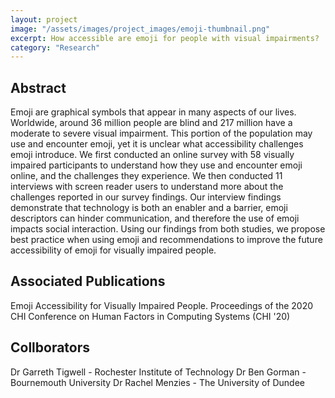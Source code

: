 ```yaml
---
layout: project
image: "/assets/images/project_images/emoji-thumbnail.png"
excerpt: How accessible are emoji for people with visual impairments?
category: "Research"
---
```

## Abstract
Emoji are graphical symbols that appear in many aspects of our lives. Worldwide, around 36 million people are blind and 217 million have a moderate to severe visual impairment. This portion of the population may use and encounter emoji, yet it is unclear what accessibility challenges emoji introduce. We first conducted an online survey with 58 visually impaired participants to understand how they use and encounter emoji online, and the challenges they experience. We then conducted 11 interviews with screen reader users to understand more about the challenges reported in our survey findings. Our interview findings demonstrate that technology is both an enabler and a barrier, emoji descriptors can hinder communication, and therefore the use of emoji impacts social interaction. Using our findings from both studies, we propose best practice when using emoji and recommendations to improve the future accessibility of emoji for visually impaired people.

## Associated Publications
Emoji Accessibility for Visually Impaired People. Proceedings of the 2020 CHI Conference on Human Factors in Computing Systems (CHI '20)

## Collborators
Dr Garreth Tigwell - Rochester Institute of Technology
Dr Ben Gorman - Bournemouth University
Dr Rachel Menzies - The University of Dundee
